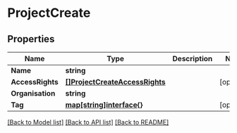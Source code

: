 # ProjectCreate

## Properties
Name | Type | Description | Notes
------------ | ------------- | ------------- | -------------
**Name** | **string** |  | 
**AccessRights** | [**[]ProjectCreateAccessRights**](project_create_accessRights.md) |  | [optional] 
**Organisation** | **string** |  | 
**Tag** | [**map[string]interface{}**](.md) |  | [optional] 

[[Back to Model list]](../README.md#documentation-for-models) [[Back to API list]](../README.md#documentation-for-api-endpoints) [[Back to README]](../README.md)


